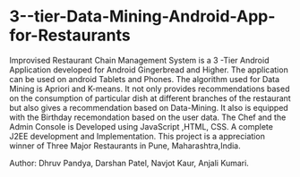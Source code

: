 # 3--tier-Data-Mining-Android-App-for-Restaurants
Improvised Restaurant Chain Management System is a 3 -Tier Android Application developed for Android Gingerbread and Higher. 
The application can be used on android Tablets and Phones. The algorithm used for Data Mining is Apriori and K-means. 
It not only provides recommendations based on the consumption  of particular dish at different branches of the restaurant 
but also gives a recommendation based on Data-Mining. It also is equipped with the Birthday recemondation based on the user data.
The Chef and the Admin Console is Developed using JavaScript ,HTML, CSS. A complete J2EE development and Implementation. 
This project is a appreciation winner of Three Major Restaurants in Pune, Maharashtra,India.

Author: Dhruv Pandya, Darshan Patel, Navjot Kaur, Anjali Kumari. 
